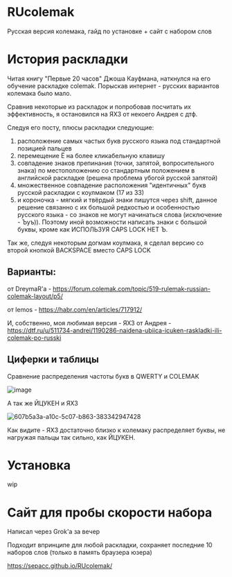 # RUcolemak
Русская версия колемака, гайд по установке + сайт с набором слов

# История раскладки
Читая книгу "Первые 20 часов" Джоша Кауфмана, наткнулся на его обучение раскладке colemak. Порыскав интернет - русских вариантов колемака было мало. 

Сравнив некоторые из раскладок и попробовав посчитать их эффективность, я остановился на ЯХЗ от некоего Андрея с дтф.

Следуя его посту, плюсы раскладки следующие:
1) расположение самых частых букв русского языка под стандартной позицией пальцев  
2) перемещение Ё на более кликабельную клавишу  
3) совпадение знаков препинания (точки, запятой, вопросительного знака) по местоположению со стандартным положением в английской раскладке (решена проблема убогой русской запятой)  
4) множественное совпадение расположения "идентичных" букв русской раскладки с коулмаком (17 из 33)  
5) и короночка - мягкий и твёрдый знаки пишутся через shift, данное решение связанно с их большой редкостью и особенностью русского языка - со знаков не могут начинаться слова (исключение - Ъуъ)). Поэтому иной возможности написать знаки с большой буквы, кроме как ИСПОЛЬЗУЯ CAPS LOCK НЕТ Ъ.

Так же, следуя некоторым догмам коулмака, я сделал версию со второй кнопкой BACKSPACE вместо CAPS LOCK
## Варианты:
от DreymaR'а - https://forum.colemak.com/topic/519-rulemak-russian-colemak-layout/p5/

от lemos - https://habr.com/en/articles/717912/

И, собственно, моя любимая версия - ЯХЗ от Андрея - https://dtf.ru/u/511734-andrei/1190286-naidena-ubiica-icuken-raskladki-ili-colemak-po-russki
## Циферки и таблицы
Сравнение распределения частоты букв в QWERTY и COLEMAK

![image](https://github.com/user-attachments/assets/398e3de4-dc3c-4ca0-9cf4-0fc02c20bbf7)


А так же ЙЦУКЕН и ЯХЗ

![607b5a3a-a10c-5c07-b863-383342947428](https://github.com/user-attachments/assets/3b84dec0-b07c-47c8-a56e-225c40c2f4c5)

Как видите - ЯХЗ достаточно близко к колемаку распределяет буквы, не нагружая пальцы так сильно, как ЙЦУКЕН.

# Установка
wip

# Сайт для пробы скорости набора
Написал через Grok'а за вечер

Подходит впринципе для любой раскладки, сохраняет последние 10 наборов слов (только в память браузера юзера)

https://sepacc.github.io/RUcolemak/
